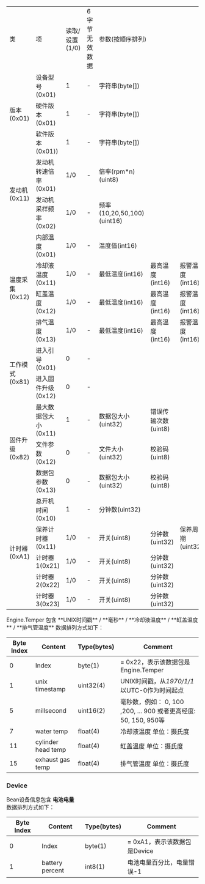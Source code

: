 <table>
	<tr>
		<td >类</td>
		<td>项</td>
		<td>读取/设置(1/0)</td>	
		<td>6字节无效数据</td>	
		<td colspan = "3"> 参数(按顺序排列)</td>	
	</tr>
	<tr>
		<td rowspan = "3">版本(0x01) </td>
			<td>设备型号(0x01)</td>
			<td>1</td>
			<td>-</td>
			<td>字符串(byte[])</td>	
			<td> </td>	
			<td> </td>	
	</tr>
	<tr>
			<td>硬件版本(0x01)</td>
			<td>1</td>
			<td>-</td>
			<td>字符串(byte[])</td>
			<td> </td>	
			<td> </td>	
	</tr>	
	<tr>
			<td>软件版本(0x01))</td>
			<td>1</td>
			<td>-</td>
			<td>字符串(byte[])</td>
			<td> </td>	
			<td> </td>	
	</tr>	
	<tr>
		<td rowspan = "2">发动机(0x11)</td>
			<td>发动机转速倍率(0x01)</td>
			<td>1/0</td>
			<td>-</td>
			<td>倍率(rpm*n)(uint8)</td>	
			<td> </td>	
			<td> </td>	
	</tr>	
	<tr> 
			<td>发动机采样频率(0x02)</td>
			<td>1/0</td>
			<td>-</td>
			<td>频率(10,20,50,100)(uint16)</td>	
			<td> </td>	
			<td> </td>	
	</tr>	
	<tr>
		<td rowspan = "4">温度采集(0x12)</td>
			<td>内部温度(0x01)</td>
			<td>1/0</td>
			<td>-</td>
			<td>温度值(int16)</td>	
			<td> </td>	
			<td> </td>	
	</tr>	
	<tr>
			<td>冷却液温度(0x11)</td>
			<td>1/0</td>
			<td>-</td>
			<td>最低温度(int16)</td>
			<td>最高温度(int16)</td>	
			<td>报警温度(int16)</td>				
	</tr>	
	<tr>
			<td>缸盖温度(0x12)</td>
			<td>1/0</td>
			<td>-</td>
			<td>最低温度(int16)</td>
			<td>最高温度(int16)</td>	
			<td>报警温度(int16)</td>	
	</tr>	
	<tr>
			<td>排气温度(0x13)</td>
			<td>1/0</td>
			<td>-</td>
			<td>最低温度(int16)</td>
			<td>最高温度(int16)</td>	
			<td>报警温度(int16)</td>	
	</tr>
	<tr>
		<td rowspan = "2">工作模式(0x81)</td>
			<td>进入引导(0x01) </td>
			<td>0</td>
			<td>-</td>
			<td> </td>
			<td> </td>				
			<td> </td>	
	</tr>	
	<tr>
			<td>进入固件升级(0x12) </td>
			<td>0</td>
			<td>-</td>
			<td> </td>
			<td> </td>				
			<td> </td>	
	</tr>	
	<tr>
		<td rowspan = "3">固件升级(0x82)</td>
			<td>最大数据包大小(0x11) </td>
			<td>1</td>
			<td>-</td>
			<td>数据包大小(uint32)</td>	
			<td>错误传输次数(uint8)</td>
			<td> </td>				
	</tr>
	<tr>
			<td>文件参数(0x12)</td>
			<td>0</td>
			<td>-</td>
			<td>文件大小(uint32)</td>	
			<td>校验码(uint8)</td>	
			<td> </td>	
	</tr>
	<tr>
			<td>数据包参数(0x13)</td>
			<td>0</td>
			<td>-</td>
			<td>数据包大小(uint32)</td>	
			<td>校验码(uint8)</td>	
			<td> </td>				
	</tr>		
	<tr>
		<td rowspan = "5">计时器(0xA1)</td>
			<td>总开机时间(0x10) </td>
			<td>1</td>
			<td>-</td>
			<td>分钟数(uint32)</td>	
			<td> </td>		
			<td> </td>				
	</tr>
	<tr>
			<td>保养计时器(0x11)</td>
			<td>1/0</td>
			<td>-</td>
			<td>开关(uint8)</td>	
			<td>分钟数(uint32)</td>	
			<td>保养周期(uint32)</td>	
	</tr>	
	<tr>
			<td>计时器1(0x21)</td>
			<td>1/0</td>
			<td>-</td>
			<td>开关(uint8)</td>	
			<td>分钟数(uint32)</td>	
			<td> </td>	
	</tr>	
	<tr>
			<td>计时器2(0x22)</td>
			<td>1/0</td>
			<td>-</td>
			<td>开关(uint8)</td>
			<td>分钟数(uint32)</td>	
			<td> </td>				
	</tr>	
	<tr>
			<td>计时器3(0x23)</td>
			<td>1/0</td>
			<td>-</td>
			<td>开关(uint8)</td>
			<td>分钟数(uint32)</td>	
			<td> </td>				
	</tr>		
</table>
Engine.Temper 包含 **UNIX时间戳** / **毫秒**  / **冷却液温度** / **缸盖温度** / **排气管温度**  
数据排列方式如下：

Byte Index | Content             | Type(bytes) | Comment
---        | ---                 | ---         | ---
0          | Index               | byte(1)     | = 0x22，表示该数据包是Engine.Temper
1          | unix timestamp      | uint32(4)   | UNIX时间戳，从*1970/1/1*以UTC-0作为时间起点
5          | millsecond          | uint16(2)   | 毫秒数，例如： 0, 100 ,200, ... 900 或者更高经度: 50, 150, 950等
7          | water temp          | float(4)    | 冷却液温度 单位：摄氏度
11         | cylinder head temp  | float(4)    | 缸盖温度 单位：摄氏度
15         | exhaust gas temp    | float(4)    | 排气管温度 单位：摄氏度

### Device

Bean设备信息包含 **电池电量**  
数据排列方式如下：

Byte Index | Content             | Type(bytes) | Comment
---        | ---                 | ---         | ---
0          | Index               | byte(1)     | = 0xA1，表示该数据包是Device
1          | battery percent     | int8(1)     | 电池电量百分比，电量错误-1

